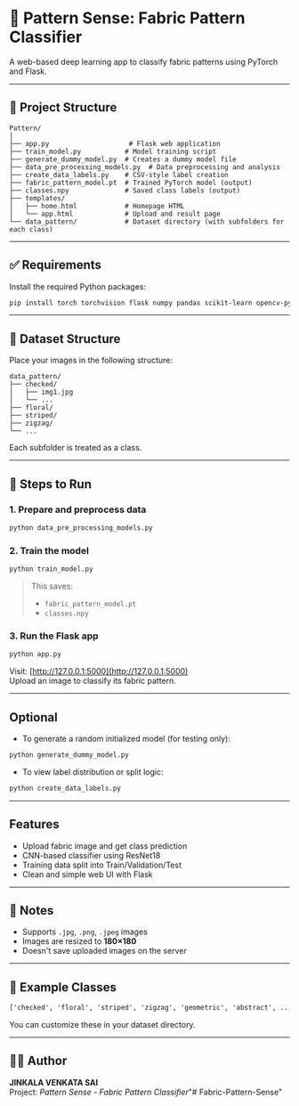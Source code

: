 # 🧵 Pattern Sense: Fabric Pattern Classifier

A web-based deep learning app to classify fabric patterns using PyTorch and Flask.

---

## 📁 Project Structure
```
Pattern/
│
├── app.py                    # Flask web application
├── train_model.py           # Model training script
├── generate_dummy_model.py  # Creates a dummy model file
├── data_pre_processing_models.py  # Data preprocessing and analysis
├── create_data_labels.py    # CSV-style label creation
├── fabric_pattern_model.pt  # Trained PyTorch model (output)
├── classes.npy              # Saved class labels (output)
├── templates/
│   ├── home.html            # Homepage HTML
│   └── app.html             # Upload and result page
└── data_pattern/            # Dataset directory (with subfolders for each class)
```

---

## ✅ Requirements

Install the required Python packages:

```bash
pip install torch torchvision flask numpy pandas scikit-learn opencv-python matplotlib seaborn
```

---

## 📸 Dataset Structure

Place your images in the following structure:

```
data_pattern/
├── checked/
│   ├── img1.jpg
│   └── ...
├── floral/
├── striped/
├── zigzag/
└── ...
```

Each subfolder is treated as a class.

---

## 🔧 Steps to Run

### 1. **Prepare and preprocess data**
```bash
python data_pre_processing_models.py
```

### 2. **Train the model**
```bash
python train_model.py
```

> This saves:
> - `fabric_pattern_model.pt`
> - `classes.npy`

### 3. **Run the Flask app**
```bash
python app.py
```

Visit: [http://127.0.0.1:5000](http://127.0.0.1:5000)  
Upload an image to classify its fabric pattern.

---

## Optional

- To generate a random initialized model (for testing only):
```bash
python generate_dummy_model.py
```

- To view label distribution or split logic:
```bash
python create_data_labels.py
```

---

## Features

- Upload fabric image and get class prediction
- CNN-based classifier using ResNet18
- Training data split into Train/Validation/Test
- Clean and simple web UI with Flask

---

## 📌 Notes

- Supports `.jpg`, `.png`, `.jpeg` images
- Images are resized to **180×180**
- Doesn't save uploaded images on the server

---

## 🧠 Example Classes

```txt
['checked', 'floral', 'striped', 'zigzag', 'geometric', 'abstract', ...]
```

You can customize these in your dataset directory.

---

## 👨‍💻 Author

**JINKALA VENKATA SAI**  
Project: *Pattern Sense - Fabric Pattern Classifier*"# Fabric-Pattern-Sense" 
